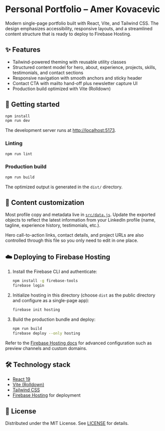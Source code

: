 # Personal Portfolio – Amer Kovacevic

Modern single-page portfolio built with React, Vite, and Tailwind CSS. The design emphasizes accessibility, responsive layouts, and a streamlined content structure that is ready to deploy to Firebase Hosting.

## ✨ Features

- Tailwind-powered theming with reusable utility classes
- Structured content model for hero, about, experience, projects, skills, testimonials, and contact sections
- Responsive navigation with smooth anchors and sticky header
- Contact CTA with mailto hand-off plus newsletter capture UI
- Production build optimized with Vite (Rolldown)

## 🚀 Getting started

```bash
npm install
npm run dev
```

The development server runs at [http://localhost:5173](http://localhost:5173).

### Linting

```bash
npm run lint
```

### Production build

```bash
npm run build
```

The optimized output is generated in the `dist/` directory.

## 📁 Content customization

Most profile copy and metadata live in [`src/data.js`](./src/data.js). Update the exported objects to reflect the latest information from your LinkedIn profile (name, tagline, experience history, testimonials, etc.).

Hero call-to-action links, contact details, and project URLs are also controlled through this file so you only need to edit in one place.

## ☁️ Deploying to Firebase Hosting

1. Install the Firebase CLI and authenticate:
   ```bash
   npm install -g firebase-tools
   firebase login
   ```
2. Initialize hosting in this directory (choose `dist` as the public directory and configure as a single-page app):
   ```bash
   firebase init hosting
   ```
3. Build the production bundle and deploy:
   ```bash
   npm run build
   firebase deploy --only hosting
   ```

Refer to the [Firebase Hosting docs](https://firebase.google.com/docs/hosting) for advanced configuration such as preview channels and custom domains.

## 🛠️ Technology stack

- [React 19](https://react.dev/)
- [Vite (Rolldown)](https://vite.dev/)
- [Tailwind CSS](https://tailwindcss.com/)
- [Firebase Hosting](https://firebase.google.com/docs/hosting) for deployment

## 📄 License

Distributed under the MIT License. See [LICENSE](./LICENSE) for details.
